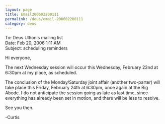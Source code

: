 ```yaml
---
layout: page
title: Email200602200111
permalink: /deus/email-200602200111
category: deus
---
```

To: Deus Ultionis mailing list
<br>Date: Feb 20, 2006 1:11 AM
<br>Subject: scheduling reminders

Hi everyone,

The next Wednesday session will occur this Wednesday, February 22nd at 6:30pm at my place, as scheduled.

The conclusion of the Monday/Saturday joint affair (another two-parter) will take place this Friday, February 24th at 6:30pm, once again at the Big Abode. I do not anticipate the session going as late as last time, since everything has already been set in motion, and there will be less to resolve.

See you then.

-Curtis
